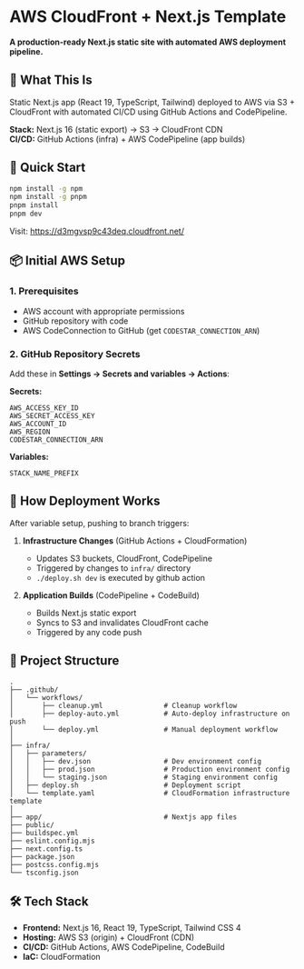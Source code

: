 # AWS CloudFront + Next.js Template

**A production-ready Next.js static site with automated AWS deployment pipeline.**

## 🎯 What This Is

Static Next.js app (React 19, TypeScript, Tailwind) deployed to AWS via S3 + CloudFront with automated CI/CD using GitHub Actions and CodePipeline.

**Stack:** Next.js 16 (static export) → S3 → CloudFront CDN  
**CI/CD:** GitHub Actions (infra) + AWS CodePipeline (app builds)

## 🚀 Quick Start

```bash
npm install -g npm
npm install -g pnpm
pnpm install
pnpm dev
```

Visit: <https://d3mgvsp9c43deq.cloudfront.net/>

## 📦 Initial AWS Setup

### 1. Prerequisites

- AWS account with appropriate permissions
- GitHub repository with code
- AWS CodeConnection to GitHub (get `CODESTAR_CONNECTION_ARN`)

### 2. GitHub Repository Secrets

Add these in **Settings → Secrets and variables → Actions**:

**Secrets:**

```text
AWS_ACCESS_KEY_ID
AWS_SECRET_ACCESS_KEY
AWS_ACCOUNT_ID
AWS_REGION
CODESTAR_CONNECTION_ARN
```

**Variables:**

```text
STACK_NAME_PREFIX
```

## 🔄 How Deployment Works

After variable setup, pushing to branch triggers:

1. **Infrastructure Changes** (GitHub Actions + CloudFormation)
   - Updates S3 buckets, CloudFront, CodePipeline
   - Triggered by changes to `infra/` directory
   - `./deploy.sh dev` is executed by github action

2. **Application Builds** (CodePipeline + CodeBuild)
   - Builds Next.js static export
   - Syncs to S3 and invalidates CloudFront cache
   - Triggered by any code push

## 📁 Project Structure

```text
.
├── .github/
│   └── workflows/
│       ├── cleanup.yml               # Cleanup workflow
│       ├── deploy-auto.yml           # Auto-deploy infrastructure on push
│       └── deploy.yml                # Manual deployment workflow
│
├── infra/
│   ├── parameters/
│   │   ├── dev.json                  # Dev environment config
│   │   ├── prod.json                 # Production environment config
│   │   └── staging.json              # Staging environment config
│   ├── deploy.sh                     # Deployment script
│   └── template.yaml                 # CloudFormation infrastructure template
│
├── app/                              # Nextjs app files
├── public/
├── buildspec.yml
├── eslint.config.mjs
├── next.config.ts
├── package.json
├── postcss.config.mjs
└── tsconfig.json
```

## 🛠️ Tech Stack

- **Frontend:** Next.js 16, React 19, TypeScript, Tailwind CSS 4
- **Hosting:** AWS S3 (origin) + CloudFront (CDN)
- **CI/CD:** GitHub Actions, AWS CodePipeline, CodeBuild
- **IaC:** CloudFormation
